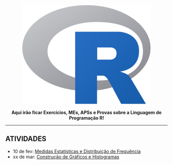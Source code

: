 <p align="center"><a href="https://laravel.com" target="_blank"><img src="https://github.com/Default-UNIT/Estatistica/blob/main/img/R_logo.png" width="400"></a></p>
<p align="center"><strong>Aqui irão ficar Exercícios, MEs, APSs e Provas sobre a Linguagem de Programação R!</strong></p>
<hr>

## ATIVIDADES

* 10 de fev: [Medidas Estatísticas e Distribuição de Frequência](https://github.com/Default-UNIT/Estatistica/blob/main/Medidas%20Estatísticas%20e%20Distribuição%20de%20Frequência/ATIVIDADE1.r)
* xx de mar: [Construção de Gráficos e Histogramas](https://github.com/Default-UNIT/Estatistica/tree/main/Construção%20de%20Gráficos%20e%20Histogramas)
